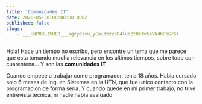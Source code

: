 ```yaml
---
title: 'Comunidades IT'
date: 2020-05-30T00:00:00.000Z
published: false
slugs:
    - ___UNPUBLISHED___kgzydzcu_yCau3bzcbD4luoZtHstv5eVNdbDbGrGl
---
```


Hola! Hace un tiempo no escribo, pero encontre un tema que me parece que esta tomando mucha relevancia en los ultimos tiempos, sobre todo con cuarentena...
Y son las **comunidades IT**


Cuando empece a trabajar como programador, tenia 18 años. Habia cursado solo 6 meses de Ing. en Sistemas en la UTN, que fue unico contacto con la programacion de forma seria.
Y cuando quede en mi primer trabajo, no tuve entrevista tecnica, ni nadie habia evaluado
